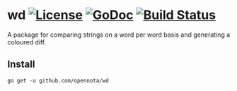wd [![License](http://img.shields.io/:license-gpl3-blue.svg)](http://www.gnu.org/licenses/gpl-3.0.html) [![GoDoc](http://godoc.org/github.com/opennota/wd?status.svg)](http://godoc.org/github.com/opennota/wd) [![Build Status](https://travis-ci.org/opennota/wd.png?branch=master)](https://travis-ci.org/opennota/wd)
==

A package for comparing strings on a word per word basis and generating a coloured diff.

## Install

    go get -u github.com/opennota/wd

